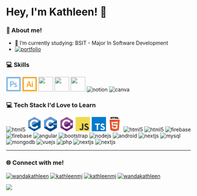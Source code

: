 # Hey, I'm Kathleen! 👋


### 💫 About me!
- 🌱 I’m currently studying: BSIT - Major In Software Development
- [![portfolio](https://img.shields.io/badge/my_portfolio-000?style=for-the-badge&logo=ko-fi&logoColor=white)](https://wandakathleen.github.io/portfolio/)

### 💻  Skills
<img src="https://raw.githubusercontent.com/devicons/devicon/master/icons/photoshop/photoshop-line.svg" alt="photoshop" width="40" height="40"/> </a> 
<img src="https://raw.githubusercontent.com/devicons/devicon/master/icons/illustrator/illustrator-line.svg" alt="photoshop" width="40" height="40"/> 
<img src="https://uxwing.com/wp-content/themes/uxwing/download/brands-and-social-media/sony-vegas-logo-icon.png" width="40" height="40"/> </a>
<img src="https://www.cdnlogo.com/logos/m/82/microsoft-365.svg" width="40" height="40"/> </a>
<img src="https://www.cdnlogo.com/logos/b/32/blender.svg" width="40" height="40"/> </a> 
<img src="https://www.cdnlogo.com/logos/n/50/notion.svg" alt="notion" width="40" height="40"/> </a> 
<img src="https://www.cdnlogo.com/logos/c/7/canva.svg" alt="canva" width="40" height="40"/> </a> 




### 💻 Tech Stack I'd Love to Learn
<img src="https://www.vectorlogo.zone/logos/python/python-icon.svg" alt="html5" width="40" height="40"/> </a>
<img src="https://raw.githubusercontent.com/devicons/devicon/master/icons/c/c-original.svg" alt="c" width="40" height="40"/> </a> 
<img src="https://raw.githubusercontent.com/devicons/devicon/master/icons/cplusplus/cplusplus-original.svg" alt="cplusplus" width="40" height="40"/> </a> 
<img src="https://raw.githubusercontent.com/devicons/devicon/master/icons/csharp/csharp-original.svg" alt="csharp" width="40" height="40"/> </a> 
<img src="https://raw.githubusercontent.com/devicons/devicon/master/icons/javascript/javascript-original.svg" width="40" height="40"/> </a> 
<img src="https://raw.githubusercontent.com/devicons/devicon/master/icons/typescript/typescript-original.svg" alt="typescript" width="40" height="40"/> </a> 
<img src="https://raw.githubusercontent.com/devicons/devicon/master/icons/html5/html5-original-wordmark.svg" alt="html5" width="40" height="40"/> </a> 
<img src="https://www.vectorlogo.zone/logos/java/java-icon.svg" alt="html5" width="40" height="40"/> </a>
<img src="https://www.vectorlogo.zone/logos/figma/figma-icon.svg" alt="html5" width="40" height="40"/> </a> 
<img src="https://www.vectorlogo.zone/logos/google_cloud/google_cloud-icon.svg" alt="firebase" width="40" height="40"/> </a> 
<img src="https://www.vectorlogo.zone/logos/firebase/firebase-icon.svg" alt="firebase" width="40" height="40"/> </a> 
<img src="https://www.vectorlogo.zone/logos/angular/angular-icon.svg" alt="angular" width="40" height="40"/> </a> 
<img src="https://www.vectorlogo.zone/logos/getbootstrap/getbootstrap-icon.svg" alt="bootstrap" width="40" height="40"/> </a> 
<img src="https://www.vectorlogo.zone/logos/nodejs/nodejs-icon.svg" alt="nodejs" width="40" height="40"/> </a> 
<img src="https://www.vectorlogo.zone/logos/android/android-tile.svg" alt="android" width="40" height="40"/> </a> 
<img src="https://www.cdnlogo.com/logos/n/80/next-js.svg" alt="nextjs" width="40" height="40"/> </a> 
<img src="https://www.cdnlogo.com/logos/m/78/mysql.svg" alt="mysql" width="40" height="40"/> </a> 
<img src="https://www.cdnlogo.com/logos/m/30/mongodb-icon.svg" alt="mongodb" width="40" height="40"/> </a> 
<img src="https://www.cdnlogo.com/logos/v/84/vue-js.svg" alt="vuejs" width="40" height="40"/> </a> 
<img src="https://www.cdnlogo.com/logos/p/71/php.svg" alt="php" width="40" height="40"/> </a> 
<img src="https://www.cdnlogo.com/logos/r/63/react.svg" alt="nextjs" width="40" height="40"/> </a> 
<img src="https://www.cdnlogo.com/logos/t/58/tailwind-css.svg" alt="nextjs" width="40" height="40"/> </a> 


---
### 🌐 Connect with me!
<p align="left">
<a href="https://linkedin.com/in/wandakathleen" target="blank"><img align="center" src="https://raw.githubusercontent.com/rahuldkjain/github-profile-readme-generator/master/src/images/icons/Social/linked-in-alt.svg" alt="wandakathleen" height="30" width="40" /></a>
<a href="https://www.behance.net/kathleenmj" target="blank"><img align="center" src="https://raw.githubusercontent.com/rahuldkjain/github-profile-readme-generator/master/src/images/icons/Social/behance.svg" alt="kathleenmj" height="30" width="40" /></a>
<a href="https://facebook.com/cabaneroswanda" target="blank"><img align="center" src="https://raw.githubusercontent.com/rahuldkjain/github-profile-readme-generator/master/src/images/icons/Social/facebook.svg" alt="kathleenmj" height="30" width="40" /></a>
<a href="https://paypal.me/wandakathleen" target="blank"><img align="center" src="https://img.shields.io/badge/paypal-0079C1?style=for-the-badge&logo=paypal&logoColor=white" alt="wandakathleen" height="30" width="100" /></a>




[![](https://visitcount.itsvg.in/api?id=wandakathleen&icon=0&color=10)](https://visitcount.itsvg.in)
